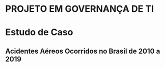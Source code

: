 # PROJETO EM GOVERNANÇA DE TI

# Estudo de Caso

## Acidentes Aéreos Ocorridos no Brasil de 2010 a 2019
